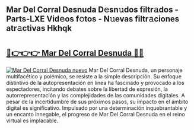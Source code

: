 ## Mar Del Corral Desnuda D𝚎sn𝚞dos filtr𝚊dos - Parts-LXE Vid𝚎os f𝚘tos - N𝚞evas filtr𝚊ciones atr𝚊ctivas Hkhqk

# <h2><a href="http://mb5gkt.tromn.icu/?c=Mar+Del+Corral+Desnuda">🔗👉👉👉 Mar Del Corral Desnuda 🔗🔗</a></h2>

[![Mar Del Corral Desnuda nuevo](https://i.imgur.com/pEAQMta.gif)](http://mb5gkt.tromn.icu/?c=Mar+Del+Corral+Desnuda)
Mar Del Corral Desnuda, un personaje multifacético y polémico, se resiste a la simple descripción. Su enfoque distintivo de la autopresentación en línea ha fascinado y provocado a los espectadores, incitando debates sobre la libertad de expresión, la autorrepresentación y las complejidades de las comunidades digitales. A pesar de la incertidumbre de sus próximos pasos, su impacto en el ámbito digital es significativo. Impulsado por una determinación inquebrantable y un encanto innegable, el progreso de Mar Del Corral Desnuda en el reino virtual es implacable.
